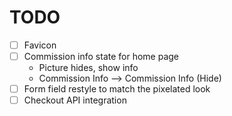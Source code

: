 # TODO

- [ ] Favicon
- [ ] Commission info state for home page
  - Picture hides, show info
  - Commission Info --> Commission Info (Hide)
- [ ] Form field restyle to match the pixelated look
- [ ] Checkout API integration
